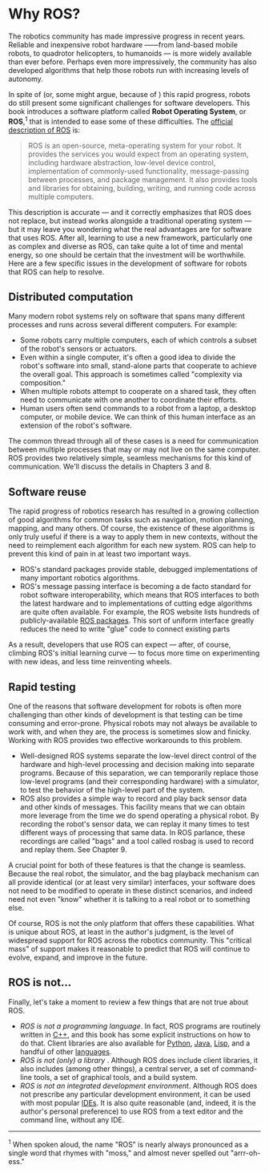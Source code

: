 # Why ROS?

The robotics community has made impressive progress in recent years. Reliable and inexpensive robot hardware  ——from land-based mobile robots, to quadrotor helicopters, to humanoids — is more widely available than ever before. Perhaps even more impressively, the community has also developed algorithms that help those robots run with increasing levels of autonomy.

In spite of (or, some might argue, because of ) this rapid progress, robots do still present
some significant challenges for software developers. This book introduces a software platform called **Robot Operating System**, or **ROS**,<sup>1</sup> that is intended to ease some of these difficulties. The [official description of ROS](http://wiki.ros.org/ROS/Introduction) is:

> ROS is an open-source, meta-operating system for your robot. It provides the 
> services you would expect from an operating system, including hardware abstraction,
> low-level device control, implementation of commonly-used functionality, message-passing
> between processes, and package management. It also provides tools and libraries for
> obtaining, building, writing, and running code across multiple computers.

This description is accurate — and it correctly emphasizes that ROS does not replace, but instead works alongside a traditional operating system — but it may leave you wondering what the real advantages are for software that uses ROS. After all, learning to use a new framework, particularly one as complex and diverse as ROS, can take quite a lot of time and mental energy, so one should be certain that the investment will be worthwhile. Here are a few specific issues in the development of software for robots that ROS can help to resolve.

## Distributed computation 

Many modern robot systems rely on software that spans many different processes and runs across several different computers. For example:

- Some robots carry multiple computers, each of which controls a subset of the robot's sensors or actuators.
- Even within a single computer, it's often a good idea to divide the robot's software into small, stand-alone parts that cooperate to achieve the overall goal. This approach is sometimes called "complexity via composition."
- When multiple robots attempt to cooperate on a shared task, they often need to communicate with one another to coordinate their efforts.
- Human users often send commands to a robot from a laptop, a desktop computer, or mobile device. We can think of this human interface as an extension of the robot's software.

The common thread through all of these cases is a need for communication between multiple processes that may or may not live on the same computer. ROS provides two relatively
simple, seamless mechanisms for this kind of communication. We'll discuss the details in
Chapters 3 and 8.

## Software reuse 

The rapid progress of robotics research has resulted in a growing collection of good algorithms for common tasks such as navigation, motion planning, mapping, and many others. Of course, the existence of these algorithms is only truly useful if there is a way to apply them in new contexts, without the need to reimplement each algorithm for each new system. ROS can help to prevent this kind of pain in at least two important ways.

- ROS's standard packages provide stable, debugged implementations of many important robotics algorithms.
- ROS's message passing interface is becoming a de facto standard for robot software interoperability, which means that ROS interfaces to both the latest hardware and to implementations of cutting edge algorithms are quite often available. For example, the ROS website lists hundreds of publicly-available [ROS packages](http://www.ros.org/browse). This sort of uniform interface greatly reduces the need to write "glue" code to connect existing parts

As a result, developers that use ROS can expect — after, of course, climbing ROS's initial learning curve — to focus more time on experimenting with new ideas, and less time reinventing wheels.

## Rapid testing

One of the reasons that software development for robots is often more challenging than other kinds of development is that testing can be time consuming and error-prone. Physical robots may not always be available to work with, and when they are, the process is sometimes slow and finicky. Working with ROS provides two effective workarounds to this problem.

- Well-designed ROS systems separate the low-level direct control of the hardware and high-level processing and decision making into separate programs. Because of this separation, we can temporarily replace those low-level programs (and their corresponding hardware) with a simulator, to test the behavior of the high-level part of the system.
- ROS also provides a simple way to record and play back sensor data and other kinds of messages. This facility means that we can obtain more leverage from the time we do spend operating a physical robot. By recording the robot's sensor data, we can replay it many times to test different ways of processing that same data. In ROS parlance, these recordings are called "bags" and a tool called rosbag is used to record and replay them. See Chapter 9.

A crucial point for both of these features is that the change is seamless. Because the real robot, the simulator, and the bag playback mechanism can all provide identical (or at least very similar) interfaces, your software does not need to be modified to operate in these distinct scenarios, and indeed need not even "know" whether it is talking to a real robot or to something else.

Of course, ROS is not the only platform that offers these capabilities. What is unique about ROS, at least in the author's judgment, is the level of widespread support for ROS across the robotics community. This "critical mass" of support makes it reasonable to predict that ROS will continue to evolve, expand, and improve in the future.

## ROS is not...

Finally, let's take a moment to review a few things that are not true about ROS.

- *ROS is not a programming language*. In fact, ROS programs are routinely written in [C++](http://wiki.ros.org/roscpp), and this book has some explicit instructions on how to do that. Client libraries are also available for [Python](http://wiki.ros.org/rospy), [Java](http://wiki.ros.org/rosjava), [Lisp](http://wiki.ros.org/roslisp), and a handful of other [languages](http://wiki.ros.org/Client%20Libraries).
- *ROS is not (only) a library* . Although ROS does include client libraries, it also includes (among other things), a central server, a set of command-line tools, a set of graphical tools, and a build system.
- *ROS is not an integrated development environment*. Although ROS does not prescribe any particular development environment, it can be used with most popular [IDEs](http://wiki.ros.org/IDEs). It is also quite reasonable (and, indeed, it is the author's personal preference) to use ROS from a text editor and the command line, without any IDE.

---

<sup>1</sup> When spoken aloud, the name "ROS" is nearly always pronounced as a single word that rhymes with
"moss," and almost never spelled out "arrr-oh-ess."
